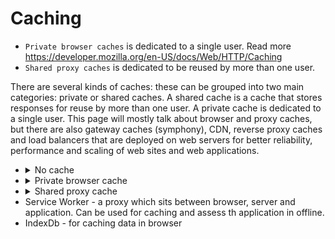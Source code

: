# Caching

- `Private browser caches` is dedicated to a single user.
Read more https://developer.mozilla.org/en-US/docs/Web/HTTP/Caching
- `Shared proxy caches` is dedicated to be reused by more than one user.

There are several kinds of caches: these can be grouped into two main categories: private or shared caches. A shared cache is a cache that stores responses for reuse by more than one user. A private cache is dedicated to a single user. This page will mostly talk about browser and proxy caches, but there are also gateway caches (symphony), CDN, reverse proxy caches and load balancers that are deployed on web servers for better reliability, performance and scaling of web sites and web applications.

- <details>
    <summary>No cache</summary>
    <img src="images/nocache.PNG" alt="All identical requests are going through to the server">
   </details>
- <details>
    <summary>Private browser cache</summary>
    <img src="images/browserCache.PNG" alt="All identical requests are going through to the server">
   </details>
- <details>
    <summary>Shared proxy cache</summary>
    <img src="images/sharedCache.PNG" alt="Identical requests are served by the shared cache">
   </details>
- Service Worker - a proxy which sits between browser, server and application. Can be used for caching and assess th application in offline.
- IndexDb - for caching data in browser
